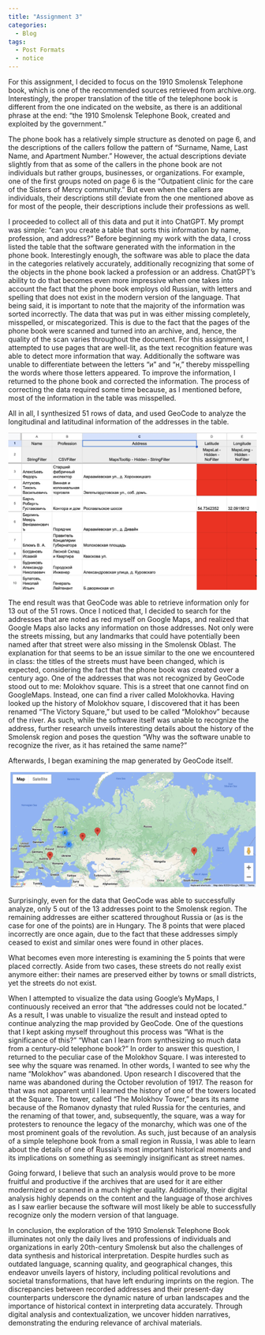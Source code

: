 ```yaml
---
title: "Assignment 3"
categories:
  - Blog
tags:
  - Post Formats
  - notice
---
```


For this assignment, I decided to focus on the 1910 Smolensk Telephone book, which is one of the recommended sources retrieved from archive.org. Interestingly, the proper translation of the title of the telephone book is different from the one indicated on the website, as there is an additional phrase at the end: “the 1910 Smolensk Telephone Book, created and exploited by the government.”

The phone book has a relatively simple structure as denoted on page 6, and the descriptions of the callers follow the pattern of “Surname, Name, Last Name, and Apartment Number.” However, the actual descriptions deviate slightly from that as some of the callers in the phone book are not individuals but rather groups, businesses, or organizations. For example, one of the first groups noted on page 6 is the “Outpatient clinic for the care of the Sisters of Mercy community.” But even when the callers are individuals, their descriptions still deviate from the one mentioned above as for most of the people, their descriptions include their professions as well.

I proceeded to collect all of this data and put it into ChatGPT. My prompt was simple: “can you create a table that sorts this information by name, profession, and address?” Before beginning my work with the data, I cross listed the table that the software generated with the information in the phone book. Interestingly enough, the software was able to place the data in the categories relatively accurately, additionally recognizing that some of the objects in the phone book lacked a profession or an address. ChatGPT’s ability to do that becomes even more impressive when one takes into account the fact that the phone book employs old Russian, with letters and spelling that does not exist in the modern version of the language. That being said, it is important to note that the majority of the information was sorted incorrectly. The data that was put in was either missing completely, misspelled, or miscategorized. This is due to the fact that the pages of the phone book were scanned and turned into an archive, and, hence, the quality of the scan varies throughout the document. For this assignment, I attempted to use pages that are well-lit, as the text recognition feature was able to detect more information that way. Additionally the software was unable to differentiate between the letters “и” and “н,” thereby misspelling the words where those letters appeared. To improve the information, I returned to the phone book and corrected the information. The process of correcting the data required some time because, as I mentioned before, most of the information in the table was misspelled.   

All in all, I synthesized 51 rows of data, and used GeoCode to analyze the longitudinal and latitudinal information of the addresses in the table. 

![The Table](/assets/images/The_Table.jpg)

The end result was that GeoCode was able to retrieve information only for 13 out of the 51 rows. Once I noticed that, I decided to search for the addresses that are noted as red myself on Google Maps, and realized that Google Maps also lacks any information on those addresses. Not only were the streets missing, but any landmarks that could have potentially been named after that street were also missing in the Smolensk Oblast. The explanation for that seems to be an issue similar to the one we encountered in class: the titles of the streets must have been changed, which is expected, considering the fact that the phone book was created over a century ago. One of the addresses that was not recognized by GeoCode stood out to me: Molokhov square. This is a street that one cannot find on GoogleMaps. Instead, one can find a river called Molokhovka. Having looked up the history of Molokhov square, I discovered that it has been renamed “The Victory Square,” but used to be called “Molokhov” because of the river. As such, while the software itself was unable to recognize the address, further research unveils interesting details about the history of the Smolensk region and poses the question “Why was the software unable to recognize the river, as it has retained the same name?”

Afterwards, I began examining the map generated by GeoCode itself. 

![The Map](/assets/images/The_Map.jpg)

Surprisingly, even for the data that GeoCode was able to successfully analyze, only 5 out of the 13 addresses point to the Smolensk region. The remaining addresses are either scattered throughout Russia or (as is the case for one of the points) are in Hungary. The 8 points that were placed incorrectly are once again, due to the fact that these addresses simply ceased to exist and similar ones were found in other places. 

What becomes even more interesting is examining the 5 points that were placed correctly. Aside from two cases, these streets do not really exist anymore either: their names are preserved either by towns or small districts, yet the streets do not exist. 

When I attempted to visualize the data using Google’s MyMaps, I continuously received an error that “the addresses could not be located.” As a result, I was unable to visualize the result and instead opted to continue analyzing the map provided by GeoCode. One of the questions that I kept asking myself throughout this process was “What is the significance of this?” “What can I learn from synthesizing so much data from a century-old telephone book?” In order to answer this question, I returned to the peculiar case of the Molokhov Square. I was interested to see why the square was renamed. In other words, I wanted to see why the name “Molokhov” was abandoned. Upon research I discovered that the name was abandoned during the October revolution of 1917. The reason for that was not apparent until I learned the history of one of the towers located at the Square. The tower, called “The Molokhov Tower,” bears its name because of the Romanov dynasty that ruled Russia for the centuries, and the renaming of that tower, and, subsequently, the square, was a way for protesters to renounce the legacy of the monarchy, which was one of the most prominent goals of the revolution. As such, just because of an analysis of a simple telephone book from a small region in Russia, I was able to learn about the details of one of Russia’s most important historical moments and its implications on something as seemingly insignificant as street names.

Going forward, I believe that such an analysis would prove to be more fruitful and productive if the archives that are used for it are either modernized or scanned in a much higher quality. Additionally, their digital analysis highly depends on the content and the language of those archives as I saw earlier because the software will most likely be able to successfully recognize only the modern version of that language. 

In conclusion, the exploration of the 1910 Smolensk Telephone Book illuminates not only the daily lives and professions of individuals and organizations in early 20th-century Smolensk but also the challenges of data synthesis and historical interpretation. Despite hurdles such as outdated language, scanning quality, and geographical changes, this endeavor unveils layers of history, including political revolutions and societal transformations, that have left enduring imprints on the region. The discrepancies between recorded addresses and their present-day counterparts underscore the dynamic nature of urban landscapes and the importance of historical context in interpreting data accurately. Through digital analysis and contextualization, we uncover hidden narratives, demonstrating the enduring relevance of archival materials.

